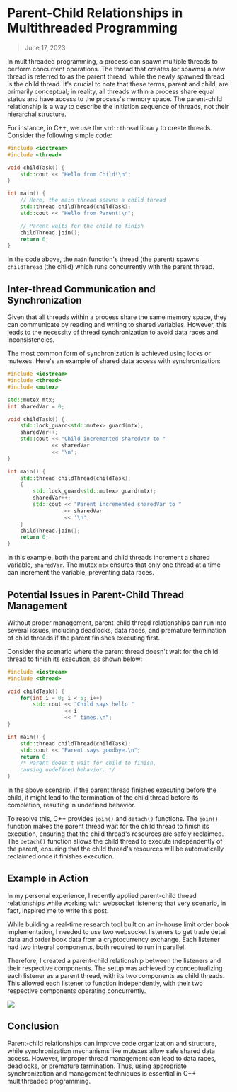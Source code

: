 # Parent-Child Relationships in Multithreaded Programming

> June 17, 2023

In multithreaded programming, a process can spawn multiple threads to perform concurrent operations. The thread that creates (or spawns) a new thread is referred to as the parent thread, while the newly spawned thread is the child thread. It's crucial to note that these terms, parent and child, are primarily conceptual; in reality, all threads within a process share equal status and have access to the process's memory space. The parent-child relationship is a way to describe the initiation sequence of threads, not their hierarchal structure.

For instance, in C++, we use the `std::thread` library to create threads. Consider the following simple code:

```cpp
#include <iostream>
#include <thread>

void childTask() {
    std::cout << "Hello from Child!\n";
}

int main() {
    // Here, the main thread spawns a child thread
    std::thread childThread(childTask);
    std::cout << "Hello from Parent!\n";

    // Parent waits for the child to finish
    childThread.join();
    return 0;
}
```

In the code above, the `main` function's thread (the parent) spawns `childThread` (the child) which runs concurrently with the parent thread.

## Inter-thread Communication and Synchronization

Given that all threads within a process share the same memory space, they can communicate by reading and writing to shared variables. However, this leads to the necessity of thread synchronization to avoid data races and inconsistencies.

The most common form of synchronization is achieved using locks or mutexes. Here's an example of shared data access with synchronization:

```cpp
#include <iostream>
#include <thread>
#include <mutex>

std::mutex mtx;
int sharedVar = 0;

void childTask() {
    std::lock_guard<std::mutex> guard(mtx);
    sharedVar++;
    std::cout << "Child incremented sharedVar to "
              << sharedVar
              << '\n';
}

int main() {
    std::thread childThread(childTask);
    {
        std::lock_guard<std::mutex> guard(mtx);
        sharedVar++;
        std::cout << "Parent incremented sharedVar to "
                  << sharedVar
                  << '\n';
    }
    childThread.join();
    return 0;
}
```

In this example, both the parent and child threads increment a shared variable, `sharedVar`. The mutex `mtx` ensures that only one thread at a time can increment the variable, preventing data races.

## Potential Issues in Parent-Child Thread Management

Without proper management, parent-child thread relationships can run into several issues, including deadlocks, data races, and premature termination of child threads if the parent finishes executing first.

Consider the scenario where the parent thread doesn't wait for the child thread to finish its execution, as shown below:

```cpp
#include <iostream>
#include <thread>

void childTask() {
    for(int i = 0; i < 5; i++)
        std::cout << "Child says hello "
                  << i
                  << " times.\n";
}

int main() {
    std::thread childThread(childTask);
    std::cout << "Parent says goodbye.\n";
    return 0;
    /* Parent doesn't wait for child to finish,
    causing undefined behavior. */
}
```

In the above scenario, if the parent thread finishes executing before the child, it might lead to the termination of the child thread before its completion, resulting in undefined behavior.

To resolve this, C++ provides `join()` and `detach()` functions. The `join()` function makes the parent thread wait for the child thread to finish its execution, ensuring that the child thread's resources are safely reclaimed. The `detach()` function allows the child thread to execute independently of the parent, ensuring that the child thread's resources will be automatically reclaimed once it finishes execution.

## Example in Action

In my personal experience, I recently applied parent-child thread relationships while working with websocket listeners; that very scenario, in fact, inspired me to write this post.

While building a real-time research tool built on an in-house limit order book implementation, I needed to use two websocket listeners to get trade detail data and order book data from a cryptocurrency exchange. Each listener had two integral components, both required to run in parallel.

Therefore, I created a parent-child relationship between the listeners and their respective components. The setup was achieved by conceptualizing each listener as a parent thread, with its two components as child threads. This allowed each listener to function independently, with their two respective components operating concurrently.

[![](https://mermaid.ink/img/pako:eNqNUk1Pg0AQ_SuTNTGatDHSExxMwGovNj1Q7cH1MGGnsCksze5yqE3_u8tHCTTWeGNn3nsz7zFHlpSCWMBSjfsM1hFXAJv48ZOzlRako7LcwZs0lhRpWGeaUHD2BdMpDBFztMiZqz7BKmpRI4We2Mn_wY9nLbheIZ51TOioZ_GW_74XaMn0g4cjO0Kv1jJiW-qe0LisK5gS3IWb2KHv-x0911yi3pG96n-tUdBDRMZCJAWgEhCakZlQYX4w0vSRvBLaStOiTXucivdf1bMpbxSR1wmNZ7aaTe27dx7Wm-jhKrfwHH_AonaJVpbqIj7vt_i86_EZe8ip-dFbmefBje8nie8PO95Fh01YQbpAKdwxHmskZzajgjgL3Gcu08xyxtXJAbGyZXxQCQusrmjCquYO5hLdERfj4ouQbkMWbDE3rkjNc9mefFKqrUzZ6QcBwvRt?type=png)](https://mermaid.live/edit#pako:eNqNUk1Pg0AQ_SuTNTGatDHSExxMwGovNj1Q7cH1MGGnsCksze5yqE3_u8tHCTTWeGNn3nsz7zFHlpSCWMBSjfsM1hFXAJv48ZOzlRako7LcwZs0lhRpWGeaUHD2BdMpDBFztMiZqz7BKmpRI4We2Mn_wY9nLbheIZ51TOioZ_GW_74XaMn0g4cjO0Kv1jJiW-qe0LisK5gS3IWb2KHv-x0911yi3pG96n-tUdBDRMZCJAWgEhCakZlQYX4w0vSRvBLaStOiTXucivdf1bMpbxSR1wmNZ7aaTe27dx7Wm-jhKrfwHH_AonaJVpbqIj7vt_i86_EZe8ip-dFbmefBje8nie8PO95Fh01YQbpAKdwxHmskZzajgjgL3Gcu08xyxtXJAbGyZXxQCQusrmjCquYO5hLdERfj4ouQbkMWbDE3rkjNc9mefFKqrUzZ6QcBwvRt)

## Conclusion

Parent-child relationships can improve code organization and structure, while synchronization mechanisms like mutexes allow safe shared data access. However, improper thread management can lead to data races, deadlocks, or premature termination. Thus, using appropriate synchronization and management techniques is essential in C++ multithreaded programming.
